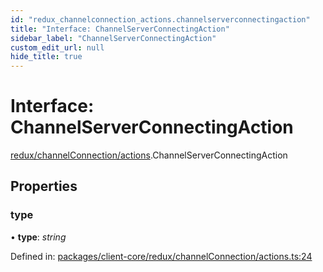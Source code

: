 ```yaml
---
id: "redux_channelconnection_actions.channelserverconnectingaction"
title: "Interface: ChannelServerConnectingAction"
sidebar_label: "ChannelServerConnectingAction"
custom_edit_url: null
hide_title: true
---
```


# Interface: ChannelServerConnectingAction

[redux/channelConnection/actions](../modules/redux_channelconnection_actions.md).ChannelServerConnectingAction

## Properties

### type

• **type**: *string*

Defined in: [packages/client-core/redux/channelConnection/actions.ts:24](https://github.com/xr3ngine/xr3ngine/blob/66a84a950/packages/client-core/redux/channelConnection/actions.ts#L24)
